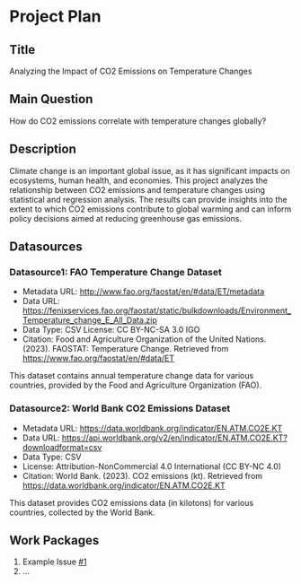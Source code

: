 # Project Plan

## Title

Analyzing the Impact of CO2 Emissions on Temperature Changes

## Main Question

How do CO2 emissions correlate with temperature changes globally?

## Description

Climate change is an important global issue, as it has significant impacts on ecosystems, human health, and economies. This project analyzes the relationship between CO2 emissions and temperature changes using statistical and regression analysis. The results can provide insights into the extent to which CO2 emissions contribute to global warming and can inform policy decisions aimed at reducing greenhouse gas emissions.

## Datasources

### Datasource1: FAO Temperature Change Dataset
* Metadata URL: http://www.fao.org/faostat/en/#data/ET/metadata
* Data URL: https://fenixservices.fao.org/faostat/static/bulkdownloads/Environment_Temperature_change_E_All_Data.zip
* Data Type: CSV
License: CC BY-NC-SA 3.0 IGO
* Citation: Food and Agriculture Organization of the United Nations. (2023). FAOSTAT: Temperature Change. Retrieved from https://www.fao.org/faostat/en/#data/ET


This dataset contains annual temperature change data for various countries, provided by the Food and Agriculture Organization (FAO).

### Datasource2: World Bank CO2 Emissions Dataset
* Metadata URL: https://data.worldbank.org/indicator/EN.ATM.CO2E.KT
* Data URL: https://api.worldbank.org/v2/en/indicator/EN.ATM.CO2E.KT?downloadformat=csv
* Data Type: CSV
* License: Attribution-NonCommercial 4.0 International (CC BY-NC 4.0) 
* Citation: World Bank. (2023). CO2 emissions (kt). Retrieved from https://data.worldbank.org/indicator/EN.ATM.CO2E.KT


This dataset provides CO2 emissions data (in kilotons) for various countries, collected by the World Bank.

## Work Packages


1. Example Issue [#1][i1]
2. ...

[i1]: https://github.com/jvalue/made-template/issues/1
